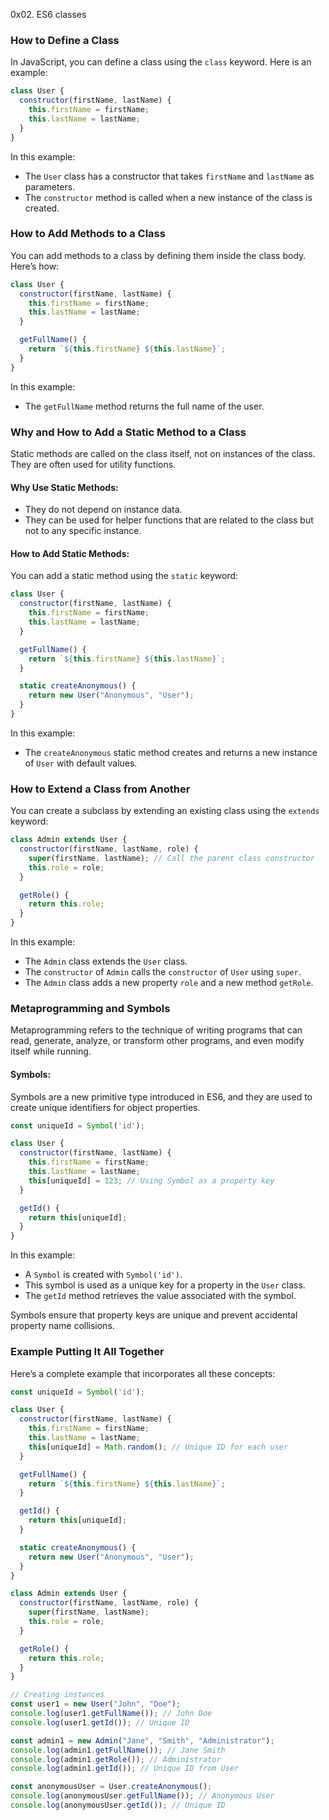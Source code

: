 0x02. ES6 classes

### How to Define a Class
In JavaScript, you can define a class using the `class` keyword. Here is an example:

```javascript
class User {
  constructor(firstName, lastName) {
    this.firstName = firstName;
    this.lastName = lastName;
  }
}
```

In this example:
- The `User` class has a constructor that takes `firstName` and `lastName` as parameters.
- The `constructor` method is called when a new instance of the class is created.

### How to Add Methods to a Class
You can add methods to a class by defining them inside the class body. Here’s how:

```javascript
class User {
  constructor(firstName, lastName) {
    this.firstName = firstName;
    this.lastName = lastName;
  }

  getFullName() {
    return `${this.firstName} ${this.lastName}`;
  }
}
```

In this example:
- The `getFullName` method returns the full name of the user.

### Why and How to Add a Static Method to a Class
Static methods are called on the class itself, not on instances of the class. They are often used for utility functions.

#### Why Use Static Methods:
- They do not depend on instance data.
- They can be used for helper functions that are related to the class but not to any specific instance.

#### How to Add Static Methods:
You can add a static method using the `static` keyword:

```javascript
class User {
  constructor(firstName, lastName) {
    this.firstName = firstName;
    this.lastName = lastName;
  }

  getFullName() {
    return `${this.firstName} ${this.lastName}`;
  }

  static createAnonymous() {
    return new User("Anonymous", "User");
  }
}
```

In this example:
- The `createAnonymous` static method creates and returns a new instance of `User` with default values.

### How to Extend a Class from Another
You can create a subclass by extending an existing class using the `extends` keyword:

```javascript
class Admin extends User {
  constructor(firstName, lastName, role) {
    super(firstName, lastName); // Call the parent class constructor
    this.role = role;
  }

  getRole() {
    return this.role;
  }
}
```

In this example:
- The `Admin` class extends the `User` class.
- The `constructor` of `Admin` calls the `constructor` of `User` using `super`.
- The `Admin` class adds a new property `role` and a new method `getRole`.

### Metaprogramming and Symbols
Metaprogramming refers to the technique of writing programs that can read, generate, analyze, or transform other programs, and even modify itself while running.

#### Symbols:
Symbols are a new primitive type introduced in ES6, and they are used to create unique identifiers for object properties.

```javascript
const uniqueId = Symbol('id');

class User {
  constructor(firstName, lastName) {
    this.firstName = firstName;
    this.lastName = lastName;
    this[uniqueId] = 123; // Using Symbol as a property key
  }

  getId() {
    return this[uniqueId];
  }
}
```

In this example:
- A `Symbol` is created with `Symbol('id')`.
- This symbol is used as a unique key for a property in the `User` class.
- The `getId` method retrieves the value associated with the symbol.

Symbols ensure that property keys are unique and prevent accidental property name collisions.

### Example Putting It All Together
Here’s a complete example that incorporates all these concepts:

```javascript
const uniqueId = Symbol('id');

class User {
  constructor(firstName, lastName) {
    this.firstName = firstName;
    this.lastName = lastName;
    this[uniqueId] = Math.random(); // Unique ID for each user
  }

  getFullName() {
    return `${this.firstName} ${this.lastName}`;
  }

  getId() {
    return this[uniqueId];
  }

  static createAnonymous() {
    return new User("Anonymous", "User");
  }
}

class Admin extends User {
  constructor(firstName, lastName, role) {
    super(firstName, lastName);
    this.role = role;
  }

  getRole() {
    return this.role;
  }
}

// Creating instances
const user1 = new User("John", "Doe");
console.log(user1.getFullName()); // John Doe
console.log(user1.getId()); // Unique ID

const admin1 = new Admin("Jane", "Smith", "Administrator");
console.log(admin1.getFullName()); // Jane Smith
console.log(admin1.getRole()); // Administrator
console.log(admin1.getId()); // Unique ID from User

const anonymousUser = User.createAnonymous();
console.log(anonymousUser.getFullName()); // Anonymous User
console.log(anonymousUser.getId()); // Unique ID
```